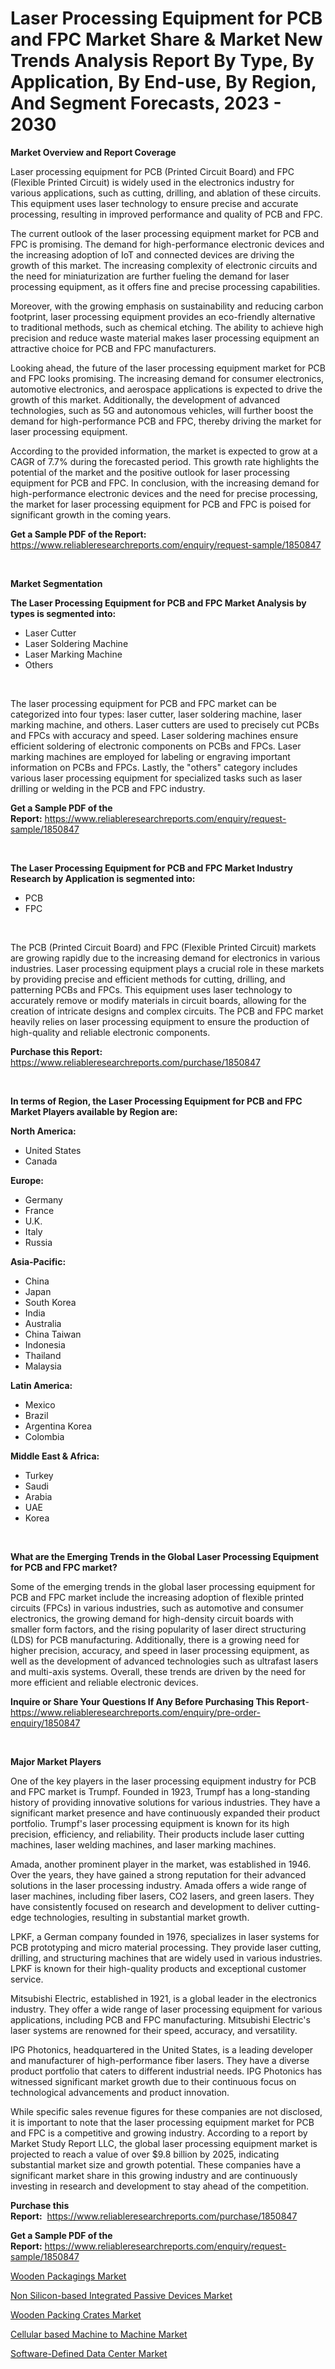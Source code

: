 <p><h1>Laser Processing Equipment for PCB and FPC Market Share & Market New Trends Analysis Report By Type, By Application, By End-use, By Region, And Segment Forecasts, 2023 - 2030</h1></p><p><strong>Market Overview and Report Coverage</strong></p>
<p><p>Laser processing equipment for PCB (Printed Circuit Board) and FPC (Flexible Printed Circuit) is widely used in the electronics industry for various applications, such as cutting, drilling, and ablation of these circuits. This equipment uses laser technology to ensure precise and accurate processing, resulting in improved performance and quality of PCB and FPC.</p><p>The current outlook of the laser processing equipment market for PCB and FPC is promising. The demand for high-performance electronic devices and the increasing adoption of IoT and connected devices are driving the growth of this market. The increasing complexity of electronic circuits and the need for miniaturization are further fueling the demand for laser processing equipment, as it offers fine and precise processing capabilities.</p><p>Moreover, with the growing emphasis on sustainability and reducing carbon footprint, laser processing equipment provides an eco-friendly alternative to traditional methods, such as chemical etching. The ability to achieve high precision and reduce waste material makes laser processing equipment an attractive choice for PCB and FPC manufacturers.</p><p>Looking ahead, the future of the laser processing equipment market for PCB and FPC looks promising. The increasing demand for consumer electronics, automotive electronics, and aerospace applications is expected to drive the growth of this market. Additionally, the development of advanced technologies, such as 5G and autonomous vehicles, will further boost the demand for high-performance PCB and FPC, thereby driving the market for laser processing equipment.</p><p>According to the provided information, the market is expected to grow at a CAGR of 7.7% during the forecasted period. This growth rate highlights the potential of the market and the positive outlook for laser processing equipment for PCB and FPC. In conclusion, with the increasing demand for high-performance electronic devices and the need for precise processing, the market for laser processing equipment for PCB and FPC is poised for significant growth in the coming years.</p></p>
<p><strong>Get a Sample PDF of the Report:</strong> <a href="https://www.reliableresearchreports.com/enquiry/request-sample/1850847">https://www.reliableresearchreports.com/enquiry/request-sample/1850847</a></p>
<p>&nbsp;</p>
<p><strong>Market Segmentation</strong></p>
<p><strong>The Laser Processing Equipment for PCB and FPC Market Analysis by types is segmented into:</strong></p>
<p><ul><li>Laser Cutter</li><li>Laser Soldering Machine</li><li>Laser Marking Machine</li><li>Others</li></ul></p>
<p>&nbsp;</p>
<p><p>The laser processing equipment for PCB and FPC market can be categorized into four types: laser cutter, laser soldering machine, laser marking machine, and others. Laser cutters are used to precisely cut PCBs and FPCs with accuracy and speed. Laser soldering machines ensure efficient soldering of electronic components on PCBs and FPCs. Laser marking machines are employed for labeling or engraving important information on PCBs and FPCs. Lastly, the "others" category includes various laser processing equipment for specialized tasks such as laser drilling or welding in the PCB and FPC industry.</p></p>
<p><strong>Get a Sample PDF of the Report:</strong>&nbsp;<a href="https://www.reliableresearchreports.com/enquiry/request-sample/1850847">https://www.reliableresearchreports.com/enquiry/request-sample/1850847</a></p>
<p>&nbsp;</p>
<p><strong>The Laser Processing Equipment for PCB and FPC Market Industry Research by Application is segmented into:</strong></p>
<p><ul><li>PCB</li><li>FPC</li></ul></p>
<p>&nbsp;</p>
<p><p>The PCB (Printed Circuit Board) and FPC (Flexible Printed Circuit) markets are growing rapidly due to the increasing demand for electronics in various industries. Laser processing equipment plays a crucial role in these markets by providing precise and efficient methods for cutting, drilling, and patterning PCBs and FPCs. This equipment uses laser technology to accurately remove or modify materials in circuit boards, allowing for the creation of intricate designs and complex circuits. The PCB and FPC market heavily relies on laser processing equipment to ensure the production of high-quality and reliable electronic components.</p></p>
<p><strong>Purchase this Report:</strong>&nbsp; <a href="https://www.reliableresearchreports.com/purchase/1850847">https://www.reliableresearchreports.com/purchase/1850847</a></p>
<p>&nbsp;</p>
<p><strong>In terms of Region, the Laser Processing Equipment for PCB and FPC Market Players available by Region are:</strong></p>
<p>
    <p> <strong> North America: </strong>
        <ul>
            <li>United States</li>
            <li>Canada</li>
        </ul>
        </p> 
    <p> <strong> Europe: </strong>
        <ul>
            <li>Germany</li>
            <li>France</li>
            <li>U.K.</li>
            <li>Italy</li>
            <li>Russia</li>
        </ul>
        </p> 
    <p> <strong> Asia-Pacific: </strong>
        <ul>
            <li>China</li>
            <li>Japan</li>
            <li>South Korea</li>
            <li>India</li>
            <li>Australia</li>
            <li>China Taiwan</li>
            <li>Indonesia</li>
            <li>Thailand</li>
            <li>Malaysia</li>
        </ul>
        </p> 
    <p> <strong> Latin America: </strong>
        <ul>
            <li>Mexico</li>
            <li>Brazil</li>
            <li>Argentina Korea</li>
            <li>Colombia</li>
        </ul>
        </p> 
    <p> <strong> Middle East & Africa: </strong>
        <ul>
            <li>Turkey</li>
            <li>Saudi</li>
            <li>Arabia</li>
            <li>UAE</li>
            <li>Korea</li>
        </ul>
    </p>
    </p>
<p>&nbsp;</p>
<p><strong>What are the Emerging Trends in the Global Laser Processing Equipment for PCB and FPC market?</strong></p>
<p><p>Some of the emerging trends in the global laser processing equipment for PCB and FPC market include the increasing adoption of flexible printed circuits (FPCs) in various industries, such as automotive and consumer electronics, the growing demand for high-density circuit boards with smaller form factors, and the rising popularity of laser direct structuring (LDS) for PCB manufacturing. Additionally, there is a growing need for higher precision, accuracy, and speed in laser processing equipment, as well as the development of advanced technologies such as ultrafast lasers and multi-axis systems. Overall, these trends are driven by the need for more efficient and reliable electronic devices.</p></p>
<p><strong>Inquire or Share Your Questions If Any Before Purchasing This Report</strong>- <a href="https://www.reliableresearchreports.com/enquiry/pre-order-enquiry/1850847">https://www.reliableresearchreports.com/enquiry/pre-order-enquiry/1850847</a></p>
<p>&nbsp;</p>
<p><strong>Major Market Players</strong></p>
<p><p>One of the key players in the laser processing equipment industry for PCB and FPC market is Trumpf. Founded in 1923, Trumpf has a long-standing history of providing innovative solutions for various industries. They have a significant market presence and have continuously expanded their product portfolio. Trumpf's laser processing equipment is known for its high precision, efficiency, and reliability. Their products include laser cutting machines, laser welding machines, and laser marking machines.</p><p>Amada, another prominent player in the market, was established in 1946. Over the years, they have gained a strong reputation for their advanced solutions in the laser processing industry. Amada offers a wide range of laser machines, including fiber lasers, CO2 lasers, and green lasers. They have consistently focused on research and development to deliver cutting-edge technologies, resulting in substantial market growth.</p><p>LPKF, a German company founded in 1976, specializes in laser systems for PCB prototyping and micro material processing. They provide laser cutting, drilling, and structuring machines that are widely used in various industries. LPKF is known for their high-quality products and exceptional customer service.</p><p>Mitsubishi Electric, established in 1921, is a global leader in the electronics industry. They offer a wide range of laser processing equipment for various applications, including PCB and FPC manufacturing. Mitsubishi Electric's laser systems are renowned for their speed, accuracy, and versatility.</p><p>IPG Photonics, headquartered in the United States, is a leading developer and manufacturer of high-performance fiber lasers. They have a diverse product portfolio that caters to different industrial needs. IPG Photonics has witnessed significant market growth due to their continuous focus on technological advancements and product innovation.</p><p>While specific sales revenue figures for these companies are not disclosed, it is important to note that the laser processing equipment market for PCB and FPC is a competitive and growing industry. According to a report by Market Study Report LLC, the global laser processing equipment market is projected to reach a value of over $9.8 billion by 2025, indicating substantial market size and growth potential. These companies have a significant market share in this growing industry and are continuously investing in research and development to stay ahead of the competition.</p></p>
<p><strong>Purchase this Report:</strong>&nbsp;&nbsp;<a href="https://www.reliableresearchreports.com/purchase/1850847">https://www.reliableresearchreports.com/purchase/1850847</a></p>
<p></p>
<p><strong>Get a Sample PDF of the Report:</strong>&nbsp;<a href="https://www.reliableresearchreports.com/enquiry/request-sample/1850847">https://www.reliableresearchreports.com/enquiry/request-sample/1850847</a></p>
<p><p><a href="https://medium.com/@yuvrajsinghrp23/wooden-packagings-market-insight-market-trends-growth-forecasted-from-2023-to-2030-88aba48b76e2">Wooden Packagings Market</a></p><p><a href="https://www.linkedin.com/pulse/non-silicon-based-integrated-passive-devices-market-research/">Non Silicon-based Integrated Passive Devices Market</a></p><p><a href="https://medium.com/@sachintenrp23/wooden-packing-crates-market-furnishes-information-on-market-share-market-trends-and-market-69e6fa860684">Wooden Packing Crates Market</a></p><p><a href="https://www.linkedin.com/pulse/cellular-based-machine-market-size-share-amp-trends-analysis-xdg8e/">Cellular based Machine to Machine Market</a></p><p><a href="https://www.linkedin.com/pulse/software-defined-data-center-market-size-growth-forecast-aczde/">Software-Defined Data Center Market</a></p></p>